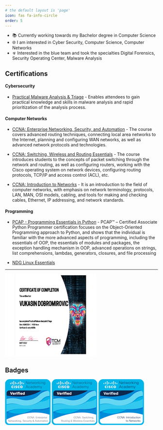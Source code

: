 ```yaml
---
# the default layout is 'page'
icon: fas fa-info-circle
order: 5
---
```


- 📚 Currently working towards my Bachelor degree in Computer Science
- 🌐 I am interested in Cyber Security, Computer Science, Computer Networks
- ☣ Interested in the blue team and took the specialties Digital Forensics, Security Operating Center, Malware Analysis


## Certifications

#### Cybersecurity


- <a href="https://academy.tcm-sec.com/p/practical-malware-analysis-triage" target="_blank" rel="noopener noreferrer">Practical Malware Analysis & Triage</a> - Enables attendees to gain practical knowledge and skills in malware analysis and rapid prioritization of the analysis process.

#### Computer Networks

-  <a href="https://www.netacad.com/courses/networking/ccna-enterprise-networking-security-automation" target="_blank" rel="noopener noreferrer">CCNA: Enterprise Networking, Security, and Automation</a> - The course covers advanced routing techniques, connecting local area networks to the Internet, planning and
configuring WAN networks, as well as advanced network protocols and technologies.


- <a href="https://www.netacad.com/courses/networking ccna-switching-routing-wireless-essentials" target="_blank" rel="noopener noreferrer">CCNA: Switching, Wireless and Routing Essentials</a> - The course introduces students to the concepts of packet switching through the network and routing, as well as configuring routers, working with the Cisco operating system on network devices, configuring routing protocols, TCP/IP and access control (ACL), etc.

- <a href="https://www.netacad.com/courses/networking/ccna-introduction-networks" target="_blank" rel="noopener noreferrer">CCNA: Introduction to Networks</a> - It is an introduction to the field of computer networks, with emphasis on network terminology, protocols, LAN, MAN, OSI models, cabling, and tools for making and checking cables, Ethernet, IP addressing, and network
standards.


#### Programming

- <a href="https://pythoninstitute.org/pcap" target="_blank" rel="noopener noreferrer">PCAP - Programming Essentials in Python</a> - PCAP™ – Certified Associate Python Programmer certification focuses on the Object-Oriented Programming approach to Python, and shows that the individual is familiar with the more advanced aspects of programming, including the essentials of OOP, the essentials of modules and packages, the exception handling mechanism in OOP, advanced operations on strings, list comprehensions, lambdas, generators, closures, and file processing

- <a href="https://www.netacad.com/courses/networking/ccna-introduction-networks" target="_blank" rel="noopener noreferrer">NDG Linux Essentials</a>

---

<img src="../assets/certifications/practical-malware-analysis-triage.png" alt="pmat" width="300" height="270">


## Badges

<img src="../assets/badges/ccna-enterprise-networking-security-and-automation.png" alt="pmat" width="150" height="150">
<img src="../assets/badges/ccna-switching-routing-and-wireless-essentials.1.png" alt="pmat" width="150" height="150">
<img src="../assets/badges/ccna-introduction-to-networks.png" alt="pmat" width="150" height="150">
